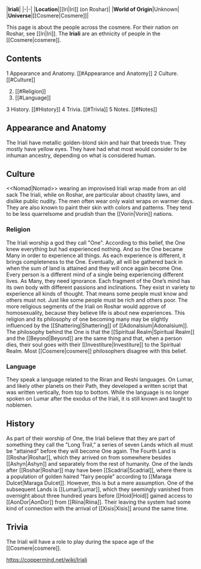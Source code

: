 |**Iriali**|
|-|-|
|**Location**|[[Iri\|Iri]] (on Roshar)|
|**World of Origin**|Unknown|
|**Universe**|[[Cosmere\|Cosmere]]|

This page is about the people across the cosmere. For their nation on Roshar, see [[Iri\|Iri]].
The **Iriali** are an ethnicity of people in the [[Cosmere\|cosmere]].

## Contents

1 Appearance and Anatomy. [[#Appearance and Anatomy]] 
2 Culture. [[#Culture]] 

2. [[#Religion]] 
2. [[#Language]] 


3 History. [[#History]] 
4 Trivia. [[#Trivia]] 
5 Notes. [[#Notes]] 


## Appearance and Anatomy
The Iriali have metallic golden-blond skin and hair that breeds true. They mostly have yellow eyes. They have had what most would consider to be inhuman ancestry, depending on what is considered human.

## Culture
  <<Nomad\|Nomad>> wearing an improvised Iriali wrap made from an old sack
The Iriali, while on Roshar, are particular about chastity laws, and dislike public nudity. The men often wear only waist wraps on warmer days. They are also known to paint their skin with colors and patterns. They tend to be less quarrelsome and prudish than the [[Vorin\|Vorin]] nations.

### Religion
The Iriali worship a god they call "One". According to this belief, the One knew everything but had experienced nothing. And so the One became Many in order to experience all things. As each experience is different, it brings completeness to the One. Eventually, all will be gathered back in when the sum of land is attained and they will once again become One. Every person is a different mind of a single being experiencing different lives. As Many, they need ignorance. Each fragment of the One’s mind has its own body with different passions and inclinations. They exist in variety to experience all kinds of thought. That means some people must know and others must not. Just like some people must be rich and others poor. The more religious segments of the Iriali on Roshar would approve of homosexuality, because they believe life is about new experiences.
This religion and its philosophy of one becoming many may be slightly influenced by the [[Shattering\|Shattering]] of [[Adonalsium\|Adonalsium]]. The philosophy behind the One is that the [[Spiritual Realm\|Spiritual Realm]] and the [[Beyond\|Beyond]] are the same thing and that, when a person dies, their soul goes with their [[Investiture\|Investiture]] to the Spiritual Realm. Most [[Cosmere\|cosmere]] philosophers disagree with this belief.

### Language
They speak a language related to the Riran and Reshi languages.
On Lumar, and likely other planets on their Path, they developed a written script that was written vertically, from top to bottom. While the language is no longer spoken on Lumar after the exodus of the Iriali, it is still known and taught to noblemen.

## History
As part of their worship of One, the Iriali believe that they are part of something they call the "Long Trail," a series of seven Lands which all must be "attained" before they will become One again. The Fourth Land is [[Roshar\|Roshar]], which they arrived on from somewhere besides [[Ashyn\|Ashyn]] and separately from the rest of humanity.
One of the lands after [[Roshar\|Roshar]] may have been [[Scadrial\|Scadrial]], where there is a population of golden haired "fairy people" according to [[Maraga Dulcet\|Maraga Dulcet]]. However, this is but a mere assumption.
One of the subsequent Lands is [[Lumar\|Lumar]], which they seemingly vanished from overnight about three hundred years before [[Hoid\|Hoid]] gained access to [[AonDor\|AonDor]] from [[Riina\|Riina]]. Their leaving the system had some kind of connection with the arrival of [[Xisis\|Xisis]] around the same time.

## Trivia
The Iriali will have a role to play during the space age of the [[Cosmere\|cosmere]].


https://coppermind.net/wiki/Iriali